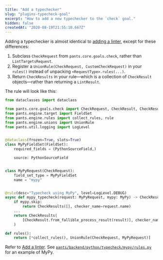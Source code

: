 ```yaml
---
title: "Add a typechecker"
slug: "plugins-typecheck-goal"
excerpt: "How to add a new typechecker to the `check` goal."
hidden: false
createdAt: "2020-08-19T21:55:10.667Z"
---
```

Adding a typechecker is almost identical to [adding a linter](doc:plugins-lint-goal), except for these differences:

1. Subclass `CheckRequest` from `pants.core.goals.check`, rather than `LintTargetsRequest`.
2. Register a `UnionRule(CheckRequest, CustomCheckRequest)` in your `rules()` instead of unpacking `<RequestType>.rules(...)`.
3. Return `CheckResults` in your rule—which is a collection of `CheckResult` objects—rather than returning a `LintResult`.

The rule will look like this:

```python
from dataclasses import dataclass

from pants.core.goals.check import CheckRequest, CheckResult, CheckResults
from pants.engine.target import FieldSet
from pants.engine.rules import collect_rules, rule
from pants.engine.unions import UnionRule
from pants.util.logging import LogLevel


@dataclass(frozen=True, slots=True)
class MyPyFieldSet(FieldSet):
    required_fields = (PythonSourceField,)

    source: PythonSourceField


class MyPyRequest(CheckRequest):
    field_set_type = MyPyFieldSet
    name = "mypy"


@rule(desc="Typecheck using MyPy", level=LogLevel.DEBUG)
async def mypy_typecheck(request: MyPyRequest, mypy: MyPy) -> CheckResults:
    if mypy.skip:
        return CheckResults([], checker_name=request.name)
    ...
    return CheckResults(
        [CheckResult.from_fallible_process_result(result)], checker_name=request.name
    )

def rules():
    return [*collect_rules(), UnionRule(CheckRequest, MyPyRequest)]
```

Refer to [Add a linter](doc:plugins-lint-goal). See [`pants/backend/python/typecheck/mypy/rules.py`](https://github.com/pantsbuild/pants/blob/master/src/python/pants/backend/python/typecheck/mypy/rules.py) for an example of MyPy.
